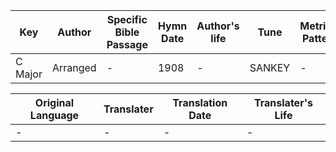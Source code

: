 Key | Author   | Specific Bible Passage     |Hymn Date |Author's life |Tune |Metrical Pattern   |Composer/Source
-- | --------- | ---------------------------|----------|--------------|-----|-------------------|-------------  
C Major |Arranged |- |1908 |- |SANKEY |- |John Stainer

Original Language | Translater | Translation Date   | Translater's Life  
----------------- | --------- | --------------------|-------------     
\- |- |- |-
